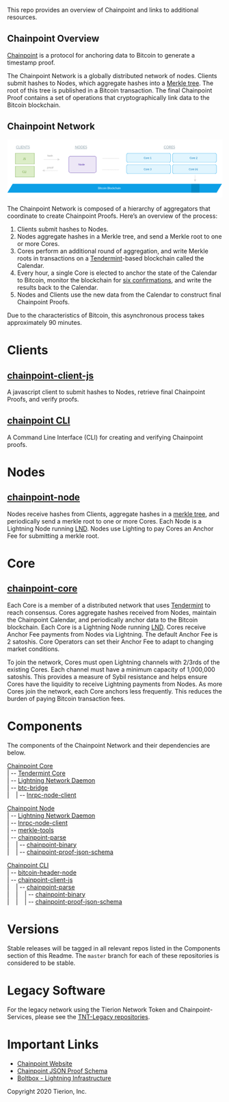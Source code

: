
This repo provides an overview of Chainpoint and links to additional resources.

## Chainpoint Overview

[Chainpoint](https://github.com/chainpoint) is a protocol for anchoring data to Bitcoin to generate a timestamp proof. 

The Chainpoint Network is a globally distributed network of nodes. Clients submit hashes to Nodes, which aggregate hashes into a [Merkle tree](https://en.wikipedia.org/wiki/Merkle_tree). The root of this tree is published in a Bitcoin transaction. The final Chainpoint Proof contains a set of operations that cryptographically link data to the Bitcoin blockchain.

## Chainpoint Network
![Draft Chainpoint Architecture Diagram](https://github.com/chainpoint/chainpoint-start/blob/master/imgs/Chainpoint-Network-Overview-Diagram.png)


The Chainpoint Network is composed of a hierarchy of aggregators that coordinate to create Chainpoint Proofs. Here’s an overview of the process:


1. Clients submit hashes to Nodes. 
2. Nodes aggregate hashes in a Merkle tree, and send a Merkle root to one or more Cores. 
3. Cores perform an additional round of aggregation, and write Merkle roots in transactions on a [Tendermint](https://github.com/tendermint/tendermint)-based blockchain called the Calendar. 
4. Every hour, a single Core is elected to anchor the state of the Calendar to Bitcoin, monitor the blockchain for [six confirmations](https://en.bitcoin.it/wiki/Confirmation), and write the results back to the Calendar. 
5. Nodes and Clients use the new data from the Calendar to construct final Chainpoint Proofs. 

Due to the characteristics of Bitcoin, this asynchronous process takes approximately 90 minutes.


# Clients
## [chainpoint-client-js](https://github.com/chainpoint/chainpoint-client-js)

A javascript client to submit hashes to Nodes, retrieve final Chainpoint Proofs, and verify proofs.

## [chainpoint CLI](https://github.com/chainpoint/chainpoint-cli)

A Command Line Interface (CLI) for creating and verifying Chainpoint proofs.


# Nodes
## [chainpoint-node](http://github.com/chainpoint/chainpoint-node)

Nodes receive hashes from Clients, aggregate hashes in a [merkle tree](https://en.wikipedia.org/wiki/Merkle_tree), and periodically send a merkle root to one or more Cores. Each Node is a Lightning Node running [LND](https://github.com/lightningnetwork/lnd_). Nodes use Lighting to pay Cores an Anchor Fee for submitting a merkle root. 


# Core
## [chainpoint-core](http://github.com/chainpoint/chainpoint-core)

Each Core is a member of a distributed network that uses [Tendermint](https://github.com/tendermint/tendermint) to reach consensus. Cores aggregate hashes received from Nodes, maintain the Chainpoint Calendar, and periodically anchor data to the Bitcoin blockchain. Each Core is a Lightning Node running [LND](https://github.com/lightningnetwork/lnd). Cores receive Anchor Fee payments from Nodes via Lightning. The default Anchor Fee is 2 satoshis. Core Operators can set their Anchor Fee to adapt to changing market conditions.

To join the network, Cores must open Lightning channels with 2/3rds of the existing Cores. Each channel must have a minimum capacity of 1,000,000 satoshis. This provides a measure of Sybil resistance and helps ensure Cores have the liquidity to receive Lightning payments from Nodes. As more Cores join the network, each Core anchors less frequently. This reduces the burden of paying Bitcoin transaction fees.

# Components

The components of the Chainpoint Network and their dependencies are below.


[Chainpoint Core](https://github.com/chainpoint/chainpoint-core/blob/master/README.md)  
| -- [Tendermint Core](https://github.com/chainpoint/tendermint)  
| -- [Lightning Network Daemon](https://github.com/Tierion/lnd)  
| -- [btc-bridge](https://github.com/Tierion/btc-bridge)  
|&nbsp; &nbsp; | -- [lnrpc-node-client](https://github.com/Tierion/lnrpc-node-client)  

[Chainpoint Node](https://github.com/chainpoint/chainpoint-node-src)  
| -- [Lightning Network Daemon](https://github.com/Tierion/lnd)  
| -- [lnrpc-node-client](https://github.com/Tierion/lnrpc-node-client)  
| -- [merkle-tools](https://github.com/Tierion/merkle-tools)  
| -- [chainpoint-parse](https://github.com/chainpoint/chainpoint-parse)  
|&nbsp; &nbsp; | -- [chainpoint-binary](https://github.com/chainpoint/chainpoint-binary)  
|&nbsp; &nbsp; | -- [chainpoint-proof-json-schema](https://github.com/chainpoint/chainpoint-proof-json-schema)  

[Chainpoint CLI](https://github.com/chainpoint/chainpoint-cli)  
| -- [bitcoin-header-node](https://github.com/chainpoint/bitcoin-header-node)  
| -- [chainpoint-client-js](https://github.com/chainpoint/chainpoint-client-js)  
|&nbsp; &nbsp; | -- [chainpoint-parse](https://github.com/chainpoint/chainpoint-parse)  
|&nbsp; &nbsp; |&nbsp; &nbsp; | -- [chainpoint-binary](https://github.com/chainpoint/chainpoint-binary)  
|&nbsp; &nbsp; |&nbsp; &nbsp; | -- [chainpoint-proof-json-schema](https://github.com/chainpoint/chainpoint-proof-json-schema) 

# Versions

Stable releases will be tagged in all relevant repos listed in the Components section of this Readme. The `master` branch for each of these repositories is considered to be stable. 

# Legacy Software

For the legacy network using the Tierion Network Token and Chainpoint-Services, please see the [TNT-Legacy repositories](https://github.com/tnt-legacy). 

# Important Links
- [Chainpoint Website](https://chainpoint.org)
- [Chainpoint JSON Proof Schema](https://chainpoint.org/contexts/chainpoint-v4.jsonld)
- [Boltbox - Lightning Infrastructure](https://github.com/Tierion/boltbox)

Copyright 2020 Tierion, Inc.
